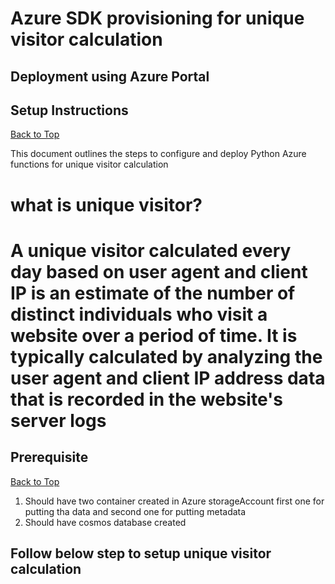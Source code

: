 <div id="top"></div>

# Azure SDK provisioning for unique visitor calculation

## Deployment using Azure Portal

## Setup Instructions
<p align="left"><a href="#top">Back to Top</a></p>

This document outlines the steps to configure and deploy Python Azure functions for unique visitor calculation


# what is unique visitor?

# A unique visitor calculated every day based on user agent and client IP is an estimate of the number of distinct individuals who visit a website over a period of time. It is typically calculated by analyzing the user agent and client IP address data that is recorded in the website's server logs

## Prerequisite
<p align="left"><a href="#top">Back to Top</a></p>

1. Should have two container created in Azure storageAccount first one for putting tha data and second one for putting metadata
2. Should have cosmos database created

## Follow below step to setup unique visitor calculation



